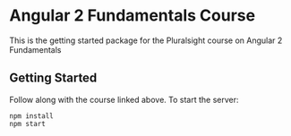 Angular 2 Fundamentals Course
========================
This is the getting started package for the Pluralsight course on Angular 2 Fundamentals 

Getting Started
---------------
Follow along with the course linked above. To start the server:

```
npm install
npm start
```
